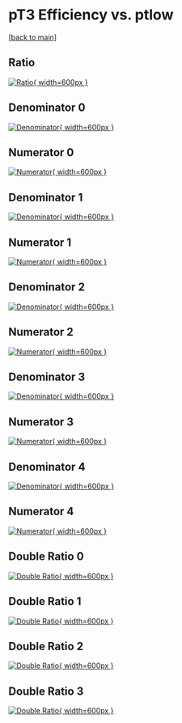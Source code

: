 # pT3 Efficiency vs. ptlow

[[back to main](./)]



## Ratio

[![Ratio](../mtv/var/pT3_vtr_13_0_eff_ptlow.png){ width=600px }](../mtv/var/pT3_vtr_13_0_eff_ptlow.pdf)

## Denominator 0

[![Denominator](../mtv/den/pT3_vtr_13_0_eff_ptlow_den0.png){ width=600px }](../mtv/den/pT3_vtr_13_0_eff_ptlow_den0.pdf)

## Numerator 0

[![Numerator](../mtv/num/pT3_vtr_13_0_eff_ptlow_num0.png){ width=600px }](../mtv/num/pT3_vtr_13_0_eff_ptlow_num0.pdf)

## Denominator 1

[![Denominator](../mtv/den/pT3_vtr_13_0_eff_ptlow_den1.png){ width=600px }](../mtv/den/pT3_vtr_13_0_eff_ptlow_den1.pdf)

## Numerator 1

[![Numerator](../mtv/num/pT3_vtr_13_0_eff_ptlow_num1.png){ width=600px }](../mtv/num/pT3_vtr_13_0_eff_ptlow_num1.pdf)

## Denominator 2

[![Denominator](../mtv/den/pT3_vtr_13_0_eff_ptlow_den2.png){ width=600px }](../mtv/den/pT3_vtr_13_0_eff_ptlow_den2.pdf)

## Numerator 2

[![Numerator](../mtv/num/pT3_vtr_13_0_eff_ptlow_num2.png){ width=600px }](../mtv/num/pT3_vtr_13_0_eff_ptlow_num2.pdf)

## Denominator 3

[![Denominator](../mtv/den/pT3_vtr_13_0_eff_ptlow_den3.png){ width=600px }](../mtv/den/pT3_vtr_13_0_eff_ptlow_den3.pdf)

## Numerator 3

[![Numerator](../mtv/num/pT3_vtr_13_0_eff_ptlow_num3.png){ width=600px }](../mtv/num/pT3_vtr_13_0_eff_ptlow_num3.pdf)

## Denominator 4

[![Denominator](../mtv/den/pT3_vtr_13_0_eff_ptlow_den4.png){ width=600px }](../mtv/den/pT3_vtr_13_0_eff_ptlow_den4.pdf)

## Numerator 4

[![Numerator](../mtv/num/pT3_vtr_13_0_eff_ptlow_num4.png){ width=600px }](../mtv/num/pT3_vtr_13_0_eff_ptlow_num4.pdf)

## Double Ratio 0

[![Double Ratio](../mtv/ratio/pT3_vtr_13_0_eff_ptlow_ratio0.png){ width=600px }](../mtv/ratio/pT3_vtr_13_0_eff_ptlow_ratio0.pdf)

## Double Ratio 1

[![Double Ratio](../mtv/ratio/pT3_vtr_13_0_eff_ptlow_ratio1.png){ width=600px }](../mtv/ratio/pT3_vtr_13_0_eff_ptlow_ratio1.pdf)

## Double Ratio 2

[![Double Ratio](../mtv/ratio/pT3_vtr_13_0_eff_ptlow_ratio2.png){ width=600px }](../mtv/ratio/pT3_vtr_13_0_eff_ptlow_ratio2.pdf)

## Double Ratio 3

[![Double Ratio](../mtv/ratio/pT3_vtr_13_0_eff_ptlow_ratio3.png){ width=600px }](../mtv/ratio/pT3_vtr_13_0_eff_ptlow_ratio3.pdf)

